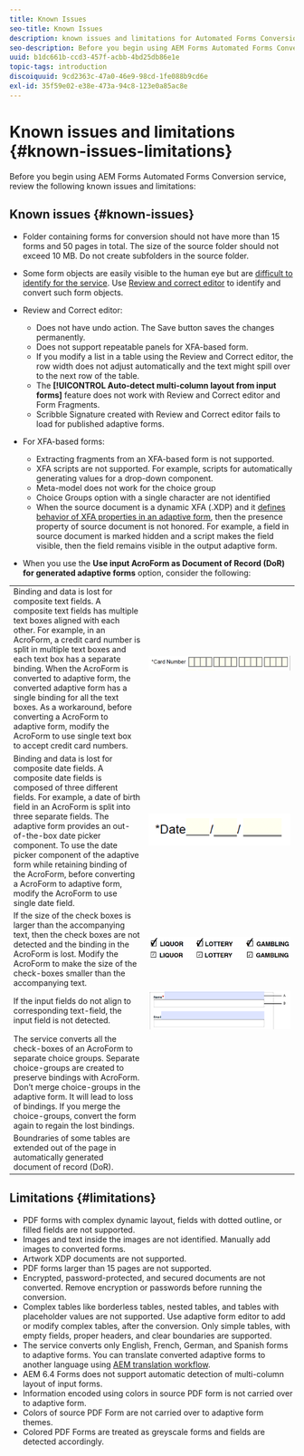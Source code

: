 ```yaml
---
title: Known Issues
seo-title: Known Issues
description: known issues and limitations for Automated Forms Conversion Service
seo-description: Before you begin using AEM Forms Automated Forms Conversion service, learn about the known issues and limitations of the service
uuid: b1dc661b-ccd3-457f-acbb-4bd25db86e1e
topic-tags: introduction
discoiquuid: 9cd2363c-47a0-46e9-98cd-1fe088b9cd6e
exl-id: 35f59e02-e38e-473a-94c8-123e0a85ac8e
---
```

# Known issues and limitations {#known-issues-limitations}

Before you begin using AEM Forms Automated Forms Conversion service, review the following known issues and limitations:

## Known issues {#known-issues}

* Folder containing forms for conversion should not have more than 15 forms and 50 pages in total. The size of the source folder should not exceed 10 MB. Do not create subfolders in the source folder. 
* Some form objects are easily visible to the human eye but are [difficult to identify for the service](styles-and-pattern-considerations-and-best-practices.md). Use [Review and correct editor](review-correct-ui-edited.md) to identify and convert such form objects.
* Review and Correct editor:

    * Does not have undo action. The Save button saves the changes permanently.
    * Does not support repeatable panels for XFA-based form.
    * If you modify a list in a table using the Review and Correct editor, the row width does not adjust automatically and the text might spill over to the next row of the table.
    * The **[!UICONTROL Auto-detect multi-column layout from input forms]** feature does not work with Review and Correct editor and Form Fragments.
    * Scribble Signature created with Review and Correct editor fails to load for published adaptive forms.


* For XFA-based forms:
  * Extracting fragments from an XFA-based form is not supported.
  * XFA scripts are not supported. For example, scripts for automatically generating values for a drop-down component.
  * Meta-model does not work for the choice group
  * Choice Groups option with a single character are not identified 
  * When the source document is a dynamic XFA (.XDP) and it [defines behavior of XFA properties in an adaptive form](https://helpx.adobe.com/experience-manager/6-5/forms/using/xfa-api-supported-in-adaptive-form.html#supportedxfaelementsandtheirmappinginadaptiveformsbr), then the presence property of source document is not honored. For example, a field in source document is marked hidden and a script makes the field visible, then the field remains visible in the output adaptive form.

* When you use the **Use input AcroForm as Document of Record (DoR) for generated adaptive forms** option, consider the following:

<table>
    <tr>
        <td>Binding and data is lost for composite text fields. A composite text fields has multiple text boxes aligned with each other. For example, in an AcroForm, a credit card number is split in multiple text boxes and each text box has a separate binding. When the AcroForm is converted to adaptive form, the converted adaptive form has a single binding for all the text boxes. As a workaround, before converting a AcroForm to adaptive form, modify the AcroForm to use single text box to accept credit card numbers.</td>
        <td><img  src="assets/creditCard_Composite.png"/> &nbsp;&nbsp;&nbsp;&nbsp;&nbsp;&nbsp;&nbsp;&nbsp;&nbsp;&nbsp;&nbsp;&nbsp;&nbsp;&nbsp;&nbsp;&nbsp;&nbsp;&nbsp;&nbsp;&nbsp;&nbsp;&nbsp;&nbsp;&nbsp;&nbsp;&nbsp;&nbsp;&nbsp;&nbsp;&nbsp;&nbsp;&nbsp;&nbsp;&nbsp;&nbsp;&nbsp;&nbsp;&nbsp;&nbsp;&nbsp;&nbsp;&nbsp;&nbsp;&nbsp;&nbsp;&nbsp;&nbsp;&nbsp;&nbsp;&nbsp;&nbsp;&nbsp;&nbsp;&nbsp;&nbsp;&nbsp;&nbsp;&nbsp;&nbsp;</td>
    </tr>
    <tr>
        <td>Binding and data is lost for composite date fields. A composite date fields is composed of three different fields. For example, a date of birth field in an AcroForm is split into three separate fields. The adaptive form provides an out-of-the-box date picker component. To use the date picker component of the adaptive form while retaining binding of the AcroForm, before converting a AcroForm to adaptive form, modify the AcroForm to use single date field.</td>
        <td><img  src="assets/CompositeDateField.png"/></td>
    </tr>
    <tr>
        <td>If the size of the check boxes is larger than the accompanying text, then the check boxes are not detected and the binding in the AcroForm is lost. Modify the AcroForm to make the size of the check-boxes smaller than the accompanying text.</td>
        <td><img  src="assets/large-text-box.png"/><br/><img  src="assets/small-text-box.png"/></td>
    </tr>
    <tr>
        <td>If the input fields do not align to corresponding text-field, the input field is not detected.  </td>
        <td><img  src="assets/non-alingned-fields.png"/></td>
    </tr>
    <tr >
        <td>The service converts all the check-boxes of an AcroForm to separate choice groups. Separate choice-groups are created to preserve bindings with AcroForm. Don’t merge choice-groups in the adaptive form. It will lead to loss of bindings. If you merge the choice-groups, convert the form again to regain the lost bindings. </td>
        <td></td>
    </tr>
    <tr >
        <td>Boundraries of some tables are extended out of the page in automatically generated document of record (DoR). </td>
        <td></td>
    </tr>
</table>

## Limitations {#limitations}

* PDF forms with complex dynamic layout, fields with dotted outline, or filled fields are not supported.
* Images and text inside the images are not identified. Manually add images to converted forms.
* Artwork XDP documents are not supported.
* PDF forms larger than 15 pages are not supported.
* Encrypted, password-protected, and secured documents are not converted. Remove encryption or passwords before running the conversion.
* Complex tables like borderless tables, nested tables, and tables with placeholder values are not supported. Use adaptive form editor to add or modify complex tables, after the conversion. Only simple tables, with empty fields, proper headers, and clear boundaries are supported.  
* The service converts only English, French, German, and Spanish forms to adaptive forms. You can translate converted adaptive forms to another language using [AEM translation workflow](https://helpx.adobe.com/experience-manager/6-5/forms/using/using-aem-translation-workflow-to-localize-adaptive-forms.html).
* AEM 6.4 Forms does not support automatic detection of multi-column layout of input forms.
* Information encoded using colors in source PDF form is not carried over to adaptive form.
* Colors of source PDF Form are not carried over to adaptive form themes.
* Colored PDF Forms are treated as greyscale forms and fields are detected accordingly.
